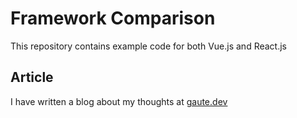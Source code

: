 # Framework Comparison
This repository contains example code for both Vue.js and React.js

## Article
I have written a blog about my thoughts at [gaute.dev](https://gaute.dev/dev-blog/why-i-prefer-vue-over-react)